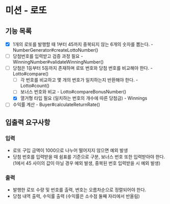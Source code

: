 # 미션 - 로또

## 기능 목록
- [x] 1개의 로또를 발행할 때 1부터 45까지 중복되지 않는 6개의 숫자를 뽑는다. - NumberGenerator#createLottoNumber()
- [ ] 당첨번호를 입력받고 검증 과정 필요 - WinningNumber#validateWinningNumber()
- [ ] 당첨은 1등부터 5등까지 존재하며 로또 번호와 당첨 번호를 비교해야 한다. - Lotto#compare()
  - [ ] 각 번호를 비교하고 몇 개의 번호가 일치하는지 반환해야 한다. - Lotto#count()
  - [ ] 보너스 번호와 비교 - Lotto#compareBonusNumber()
  - [x] 열거형 타입 필요 (일치하는 번호의 개수에 따른 당첨금) - Winnings
- [ ] 수익률 계산 - Buyer#calculateReturnRate()

## 입출력 요구사항
### 입력
- 로또 구입 금액이 1000으로 나누어 떨어지지 않으면 예외 발생
- 당첨 번호를 입력받을 때 쉼표를 기준으로 구분, 보너스 번호 또한 입력받아야 한다. 
   (1에서 45 사이의 값이 아닐 경우 예외 발생, 중복된 번호 입력받을 시 예외 발생)
### 출력
- 발행한 로또 수량 및 번호를 출력, 번호는 오름차순으로 정렬되어야 한다.
- 당첨 내역 출력, 수익률 출력 (수익률은 소수점 둘째 자리에서 반올림)